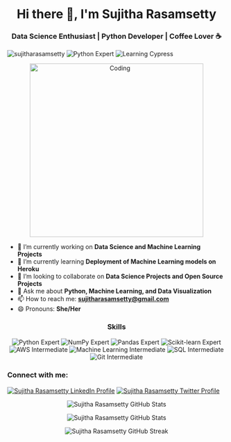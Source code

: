<h1 align="center">Hi there 👋, I'm Sujitha Rasamsetty</h1>
<h3 align="center">Data Science Enthusiast | Python Developer | Coffee Lover ☕</h3>

<p align="left">
  <img src="https://komarev.com/ghpvc/?username=sujitharasamsetty&label=Profile%20Views&color=blueviolet&style=flat-square" alt="sujitharasamsetty" />
  <img src="https://img.shields.io/badge/Python-Expert-green?style=flat-square&logo=Python&logoColor=white" alt="Python Expert" />
  <img src="https://img.shields.io/badge/Cypress-Learning-blueviolet?style=flat-square&logo=Cypress&logoColor=white" alt="Learning Cypress" />
</p>

<p align="center">
  <img align="center" alt="Coding" width="400" src="https://media.giphy.com/media/v1.Y2lkPTc5MGI3NjExZDQ0ZTg0MzY5MDhmMWVmOGQyZmMzMzRlMjcwYzdmOTQ2NTU0N2ZjZSZjdD1z/JTVWACMOESFcA1oewp/giphy.gif" />  

</p>

- 🔭 I’m currently working on **Data Science and Machine Learning Projects**
- 🌱 I’m currently learning **Deployment of Machine Learning models on Heroku**
- 👯 I’m looking to collaborate on **Data Science Projects and Open Source Projects**
- 💬 Ask me about **Python, Machine Learning, and Data Visualization**
- 📫 How to reach me: **sujitharasamsetty@gmail.com**
- 😄 Pronouns: **She/Her**

<h3 align="center">Skills</h3>
<p align="center">
  <img src="https://img.shields.io/badge/Python-Expert-green?style=for-the-badge&logo=Python&logoColor=white" alt="Python Expert" />
  <img src="https://img.shields.io/badge/NumPy-Expert-green?style=for-the-badge&logo=numpy&logoColor=white" alt="NumPy Expert" />
  <img src="https://img.shields.io/badge/Pandas-Expert-green?style=for-the-badge&logo=pandas&logoColor=white" alt="Pandas Expert" />
  <img src="https://img.shields.io/badge/Scikit--learn-Expert-green?style=for-the-badge&logo=scikit-learn&logoColor=white" alt="Scikit-learn Expert" />
  <img src="https://img.shields.io/badge/AWS-Intermediate-orange?style=for-the-badge&logo=amazon-aws&logoColor=white" alt="AWS Intermediate" />
  <img src="https://img.shields.io/badge/Machine%20Learning-Intermediate-orange?style=for-the-badge&logo=machine-learning&logoColor=white" alt="Machine Learning Intermediate" />
  <img src="https://img.shields.io/badge/SQL-Intermediate-orange?style=for-the-badge&logo=MySQL&logoColor=white" alt="SQL Intermediate" />
  <img src="https://img.shields.io/badge/Git-Intermediate-orange?style=for-the-badge&logo=Git&logoColor=white" alt="Git Intermediate" />
</p>


<h3 align="left">Connect with me:</h3>
<p align="left">
  <a href="https://linkedin.com/in/sujitharasamsetty" target="_blank"><img align="center" src="https://img.shields.io/badge/-Sujitha%20Rasamsetty-blue?style=flat-square&logo=Linkedin&logoColor=white&link=https://www.linkedin.com/in/sujitharasamsetty/" alt="Sujitha Rasamsetty LinkedIn Profile"/></a>
  <a href="https://twitter.com/sujitharasamsetty" target="_blank"><img align="center" src="https://img.shields.io/badge/-@sujitharasamsetty-1DA1F2?style=flat-square&logo=Twitter&logoColor=white&link=https://twitter.com/sujitharasamsetty" alt="Sujitha Rasamsetty Twitter Profile"/></a>
</p>

<!-- Top Languages Card -->
<p align="center">
  <img align="center" src="https://github-readme-stats.vercel.app/api/top-langs/?username=sujitharasamsetty&hide=java&title_color=ff8c00&text_color=fff&icon_color=ff8c00&bg_color=0d1117" alt="Sujitha Rasamsetty GitHub Stats" />
</p>

<!-- GitHub Stats Card -->
<p align="center">
  <img align="center" src="https://github-readme-stats.vercel.app/api?username=sujitharasamsetty&show_icons=true&line_height=27&count_private=true&title_color=ff8c00&text_color=fff&icon_color=ff8c00&bg_color=0d1117" alt="Sujitha Rasamsetty GitHub Stats" />
</p>

<!-- GitHub Streak Card -->
<p align="center">
  <img align="center" src="https://github-readme-streak-stats.herokuapp.com/?user=sujitharasamsetty&theme=highcontrast" alt="Sujitha Rasamsetty GitHub Streak" />
</p>
